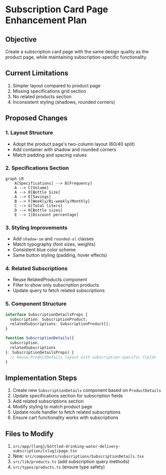 # Subscription Card Page Enhancement Plan

## Objective
Create a subscription card page with the same design quality as the product page, while maintaining subscription-specific functionality.

## Current Limitations
1. Simpler layout compared to product page
2. Missing specifications grid section
3. No related products section
4. Inconsistent styling (shadows, rounded corners)

## Proposed Changes

### 1. Layout Structure
- Adopt the product page's two-column layout (60/40 split)
- Add container with shadow and rounded corners
- Match padding and spacing values

### 2. Specifications Section
```mermaid
graph LR
    A[Specifications] --> B[Frequency]
    A --> C[Volume]
    A --> D[Bottle Size]
    A --> E[Savings]
    B --> F[Weekly/Bi-weekly/Monthly]
    C --> G[Total liters]
    D --> H[Bottle sizes]
    E --> I[Discount percentage]
```

### 3. Styling Improvements
- Add `shadow-sm` and `rounded-xl` classes
- Match typography (font sizes, weights)
- Consistent blue color scheme
- Same button styling (padding, hover effects)

### 4. Related Subscriptions
- Reuse RelatedProducts component
- Filter to show only subscription products
- Update query to fetch related subscriptions

### 5. Component Structure
```typescript
interface SubscriptionDetailsProps {
  subscription: SubscriptionProduct;
  relatedSubscriptions: SubscriptionProduct[];
}

function SubscriptionDetails({
  subscription,
  relatedSubscriptions
}: SubscriptionDetailsProps) {
  // Reuse ProductDetails layout with subscription-specific fields
}
```

## Implementation Steps

1. Create new `SubscriptionDetails` component based on `ProductDetails`
2. Update specifications section for subscription fields
3. Add related subscriptions section
4. Modify styling to match product page
5. Update route handler to fetch related subscriptions
6. Ensure cart functionality works with subscriptions

## Files to Modify
1. `src/app/[lang]/bottled-drinking-water-delivery-subscription/[slug]/page.tsx`
2. New: `src/components/subscriptions/SubscriptionDetails.tsx`
3. `src/lib/products.ts` (add subscription query methods)
4. `src/types/products.ts` (ensure type safety)